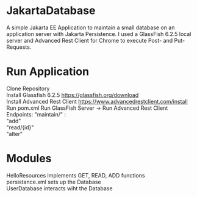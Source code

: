 # JakartaDatabase
A simple Jakarta EE Application to maintain a small database on an application server with Jakarta Persistence.
I used a GlassFish 6.2.5 local server and Advanced Rest Client for Chrome to execute Post- and Put-Requests.

# Run Application
Clone Repository  
Install Glassfish 6.2.5 https://glassfish.org/download  
Install Advanced Rest Client https://www.advancedrestclient.com/install  
Run pom.xml
Run GlassFish Server -> Run Advanced Rest Client  
Endpoints: "maintain/" :  
    "add"  
    "read/{id}"  
    "alter"  


# Modules
HelloResources implements GET, READ, ADD functions  
persistance.xml sets up the Database  
UserDatabase interacts wiht the Database
